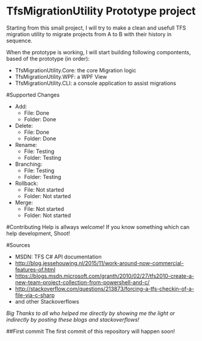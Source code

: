 # TfsMigrationUtility Prototype project
Starting from this small project, I will try to make a clean and usefull TFS migration utility to migrate projects from A to B with their history in sequence.

When the prototype is working, I will start building following compontents, based of the prototype (in order):
- TfsMigrationUtility.Core: the core Migration logic
- TfsMigrationUtility.WPF: a WPF View
- TfsMigrationUtility.CLI: a console application to assist migrations

#Supported Changes
- Add:
  - File: Done
  - Folder: Done
- Delete: 
  - File: Done
  - Folder: Done
- Rename:
  - File: Testing
  - Folder: Testing
- Branching:
  - File: Testing
  - Folder: Testing
- Rollback: 
  - File: Not started
  - Folder: Not started
- Merge:
  - File: Not started
  - Folder: Not started

#Contributing
Help is allways welcome! If you know something which can help development, Shoot!

#Sources
- MSDN: TFS C# API documentation
- http://blog.jessehouwing.nl/2015/11/work-around-now-commercial-features-of.html
- https://blogs.msdn.microsoft.com/granth/2010/02/27/tfs2010-create-a-new-team-project-collection-from-powershell-and-c/
- http://stackoverflow.com/questions/213873/forcing-a-tfs-checkin-of-a-file-via-c-sharp
- and other Stackoverflows

*Big Thanks to all who helped me directly by showing me the light or indirectly by posting these blogs and stackoverflows!*

##First commit
The first commit of this repository will happen soon!

